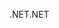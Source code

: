 <span data-ttu-id="2f796-101">.NET</span><span class="sxs-lookup"><span data-stu-id="2f796-101">.NET</span></span>